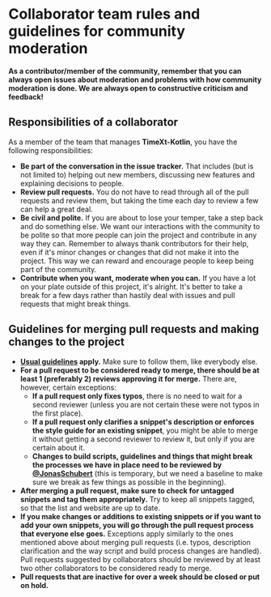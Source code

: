 # Collaborator team rules and guidelines for community moderation

**As a contributor/member of the community, remember that you can always open issues about moderation and problems with how community moderation is done. We are always open to constructive criticism and feedback!**

## Responsibilities of a collaborator

As a member of the team that manages **TimeXt-Kotlin**, you have the following responsibilities:

- **Be part of the conversation in the issue tracker.** That includes (but is not limited to) helping out new members, discussing new features and explaining decisions to people.
- **Review pull requests.** You do not have to read through all of the pull requests and review them, but taking the time each day to review a few can help a great deal.
- **Be civil and polite.** If you are about to lose your temper, take a step back and do something else. We want our interactions with the community to be polite so that more people can join the project and contribute in any way they can. Remember to always thank contributors for their help, even if it's minor changes or changes that did not make it into the project. This way we can reward and encourage people to keep being part of the community.
- **Contribute when you want, moderate when you can.** If you have a lot on your plate outside of this project, it's alright. It's better to take a break for a few days rather than hastily deal with issues and pull requests that might break things.

## Guidelines for merging pull requests and making changes to the project

- **[Usual guidelines](CONTRIBUTING.md) apply.** Make sure to follow them, like everybody else.
- **For a pull request to be considered ready to merge, there should be at least 1 (preferably 2) reviews approving it for merge.** There are, however, certain exceptions:
  - **If a pull request only fixes typos**, there is no need to wait for a second reviewer (unless you are not certain these were not typos in the first place).
  - **If a pull request only clarifies a snippet's description or enforces the style guide for an existing snippet**, you might be able to merge it without getting a second reviewer to review it, but only if you are certain about it.
  - **Changes to build scripts, guidelines and things that might break the processes we have in place need to be reviewed by [@JonasSchubert](https://github.com/JonasSchubert)** (this is temporary, but we need a baseline to make sure we break as few things as possible in the beginning).
- **After merging a pull request, make sure to check for untagged snippets and tag them appropriately.** Try to keep all snippets tagged, so that the list and website are up to date.
- **If you make changes or additions to existing snippets or if you want to add your own snippets, you will go through the pull request process that everyone else goes.** Exceptions apply similarly to the ones mentioned above about merging pull requests (i.e. typos, description clarification and the way script and build process changes are handled). Pull requests suggested by collaborators should be reviewed by at least two other collaborators to be considered ready to merge.
- **Pull requests that are inactive for over a week should be closed or put on hold.**